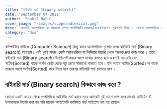 ```yaml
---
title: "বাইনারি সার্চ (Binary search)"
date: 'september 04 2021'
author: 'Shakil Babu'
cover_image: "/images/scopeandlexical.png"
desc: "অবশ্যই অ্যালগরিদম বা প্রোগ্রামে স্পেস কমপ্লিক্সিটি(complexity)ও গুরুত্বপূর্ণ বিষয় । কোনো অ্যালগরিদম বা প্রোগ্রাম ঠিক কতটুকু জায়গা বা মেমরি নিলো তাকেই স্পেস কমপ্লিক্সিটি(complexity) বলে।"
category: 'dsa'
---
```

কম্পিউটার সাইন্সে (Computer Science) কিছু কমন অ্যালগরিদম গুলোর মধ্যে বাইনারি সার্চ (Binary search) অন্যতম। এটি খুবই সহজ একটি অ্যালগরিদম যা লিনিয়ার সার্চের থেকে অনেক দ্রুত কাজ করে । তবে বাইনারি সার্চ (Binary search) ইমপ্লিমেন্ট করার আগে মাথায় রাখতে হবে অবশ্যই অ্যারেটা যেন সর্টেড(Sorted) থাকে অর্থাৎ ছোট থেকে বড় ক্রমে সাজানো থাকতে হবে। যদি অ্যারে সর্টেড(Sorted) না থাকে তাহলে আগে সর্টেড(Sorted) করে নিতে হবে তারপর বাইনারি সার্চ চালাতে হবে ।


## বাইনারি সার্চ (Binary search) কিভাবে কাজ করে ?
কোনো একটা অ্যারে থেকে স্পেসিফিক আইটেম সার্চ করার সময় অ্যারেটা দুই ভাগে ভাগ করে মাঝের আইটেম বাঁ উপাদানকে টার্গেট করা হয় যদি মাঝের আইটেমটি কাঙ্ক্ষিত সার্চ আইটেম নাহ হয় তাহলে 